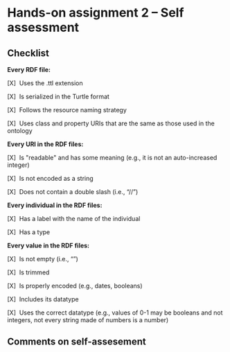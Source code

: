 # Hands-on assignment 2 – Self assessment

## Checklist



**Every RDF file:**

[X]&nbsp;&nbsp;Uses the .ttl extension

[X]&nbsp;&nbsp;Is serialized in the Turtle format

[X]&nbsp;&nbsp;Follows the resource naming strategy

[X]&nbsp;&nbsp;Uses class and property URIs that are the same as those used in the ontology

**Every URI in the RDF files:**

[X]&nbsp;&nbsp;Is "readable" and has some meaning (e.g., it is not an auto-increased integer) 

[X]&nbsp;&nbsp;Is not encoded as a string

[X]&nbsp;&nbsp;Does not contain a double slash (i.e., “//”)

**Every individual in the RDF files:**

[X]&nbsp;&nbsp;Has a label with the name of the individual

[X]&nbsp;&nbsp;Has a type

**Every value in the RDF files:**

[X]&nbsp;&nbsp;Is not empty (i.e., “”)

[X]&nbsp;&nbsp;Is trimmed

[X]&nbsp;&nbsp;Is properly encoded (e.g., dates, booleans)

[X]&nbsp;&nbsp;Includes its datatype

[X]&nbsp;&nbsp;Uses the correct datatype (e.g., values of 0-1 may be booleans and not integers, not every string made of numbers is a number) 

## Comments on self-assesement


